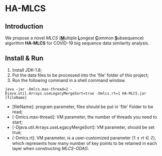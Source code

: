 # HA-MLCS
## Introduction
We propose a novel *MLCS* (<u>**M**</u>ultiple <u>**L**</u>ongest <u>**C**</u>ommon <u>**S**</u>ubsequence) algorithm **HA-MLCS** for COVID-19 big sequence data similarity analysis.

## Install & Run

 1. Install JDK-1.8;
 2. Put the data files to be processed into the 'file' folder of this project;
 3. Run the following command in a shell command window.
```
java -jar -Dmlcs.max-thread=2 -Djava.util.Arrays.useLegacyMergeSort=true -Dmlcs.rt=1 HA-MLCS.jar [fileName]
```
 - [fileName]: program parameter, files should be put in 'file' Folder to be read;
 - [-Dmlcs.max-thread]: VM parameter, the number of threads you need to start;
 - [-Djava.util.Arrays.useLegacyMergeSort]: VM parameter, should be set true;
 - [-Dmlcs.rt]: VM parameter, is a user-customized parameter ($1 \leqslant rt \in \mathbb{Z}$), which represents how many number of key points to be retained in each layer when constructing *MLCS-ODAG*.
